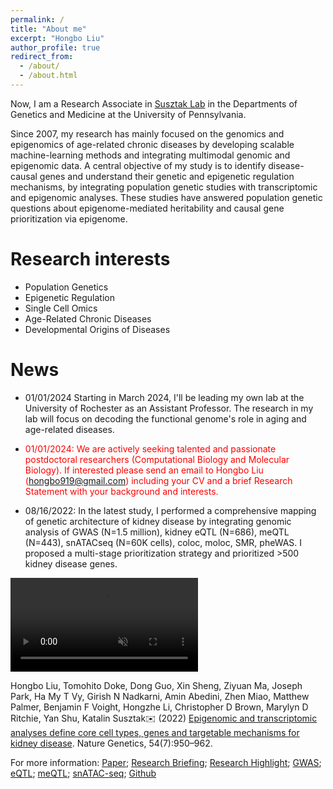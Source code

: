 ```yaml
---
permalink: /
title: "About me"
excerpt: "Hongbo Liu"
author_profile: true
redirect_from: 
  - /about/
  - /about.html
---
```

<base target="_self">

Now, I am a Research Associate in [Susztak Lab](https://www.med.upenn.edu/susztaklab) in the Departments of Genetics and Medicine at the University of Pennsylvania.

Since 2007, my research has mainly focused on the genomics and epigenomics of age-related chronic diseases by developing scalable machine-learning methods and integrating 
multimodal genomic and epigenomic data. A central objective of my study is to identify disease-causal genes and understand their genetic and epigenetic regulation mechanisms, by integrating population genetic studies with transcriptomic and epigenomic analyses.
These studies have answered population genetic questions about epigenome-mediated heritability and causal gene prioritization via epigenome.


Research interests
======
* Population Genetics
* Epigenetic Regulation
* Single Cell Omics
* Age-Related Chronic Diseases
* Developmental Origins of Diseases


News
======

* <red>01/01/2024 Starting in March 2024, I'll be leading my own lab at the University of Rochester as an Assistant Professor. The research in my lab will focus on decoding the functional genome's role in aging and age-related diseases.</red>

* <span style="color:red">01/01/2024: We are actively seeking talented and passionate postdoctoral researchers (Computational Biology and Molecular Biology). If interested please send an email to Hongbo Liu (hongbo919@gmail.com) including your CV and a brief Research Statement with your background and interests.</span>


* 08/16/2022: In the latest study, I performed a comprehensive mapping of genetic architecture of kidney disease by integrating genomic analysis of GWAS (N=1.5 million), kidney eQTL (N=686), meQTL (N=443), snATACseq (N=60K cells), coloc, moloc, SMR, pheWAS. I proposed a multi-stage prioritization strategy and prioritized >500 kidney disease genes.
<html>
<body>
<video src="https://user-images.githubusercontent.com/2704756/210302639-8c4e8317-89e5-4a24-8160-dfe5bfb5d59d.mp4" loop="true" autoplay="autoplay" controls="controls" style="max-width: 730px;" muted>
</video>
</body>
</html>

Hongbo Liu, Tomohito Doke, Dong Guo, Xin Sheng, Ziyuan Ma, Joseph Park, Ha My T Vy, Girish N Nadkarni, Amin Abedini, Zhen Miao, Matthew Palmer, Benjamin F Voight, Hongzhe Li, Christopher D Brown, Marylyn D Ritchie, Yan Shu, Katalin Susztak✉️ (2022) [Epigenomic and transcriptomic analyses define core cell types, genes and targetable mechanisms for kidney disease](https://www.nature.com/articles/s41588-022-01097-w). Nature Genetics, 54(7):950–962. 
  
For more information: [Paper](https://www.nature.com/articles/s41588-022-01097-w); [Research Briefing](https://www.nature.com/articles/s41588-022-01098-9);  [Research Highlight](https://www.kidney-international.org/article/S0085-2538(22)00903-6/fulltext); [GWAS](https://susztaklab.com/GWAS/index.php); [eQTL](http://www.susztaklab.com/Kidney_eQTL/index.php); [meQTL](http://www.susztaklab.com/Kidney_meQTL/index.php); [snATAC-seq](http://www.susztaklab.com/Human_snATAC/index.php); [Github](https://github.com/hbliu/Kidney_Epi_Pri)




